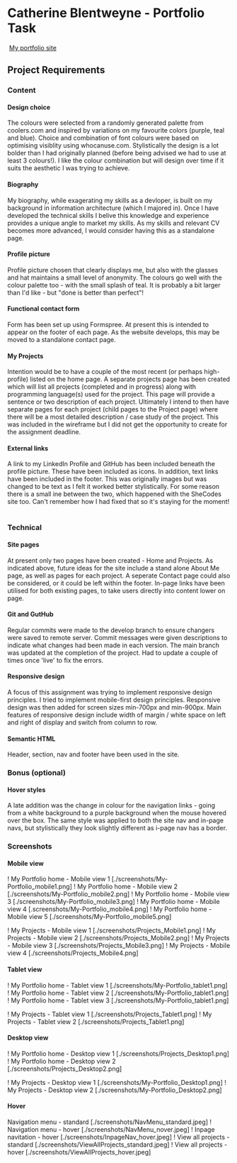 #  Catherine Blentweyne - Portfolio Task
​
[My portfolio site](https://cathodert.github.io)
​
## Project Requirements

### Content
#### Design choice
The colours were selected from a randomly generated palette from coolers.com and inspired by variations on my favourite colors (purple, teal and blue). Choice and combination of font colours were based on optimising visiblity using whocanuse.com. 
Stylistically the design is a lot bolder than I had originally planned (before being advised we had to use at least 3 colours!). I like the colour combination but will design over time if it suits the aesthetic I was trying to achieve.

#### Biography
My biography, while exagerating my skills as a devloper, is built on my background in information architecture (which I majored in). Once I have developed the technical skills I belive this knowledge and experience provides a unique angle to market my skills. 
As my skills and relevant CV becomes more advanced, I would consider having this as a standalone page.

#### Profile picture
Profile picture chosen that clearly displays me, but also with the glasses and hat maintains a small level of anonymity. The colours go well with the colour palette too - with the small splash of teal. It is probably a bit larger than I'd like - but "done is better than perfect"!

#### Functional contact form
Form has been set up using Formspree.
At present this is intended to appear on the footer of each page. As the website develops, this may be moved to a standalone contact page.

#### My Projects
Intention would be to have a couple of the most recent (or perhaps high-profile) listed on the home page. A separate projects page has been created which will list all projects (completed and in progress) along with programming language(s) used for the project. This page will provide a sentence or two description of each project. Ultimately I intend to then have separate pages for each project (child pages to the Project page) where there will be a most detailed description / case study of the project. This was included in the wireframe but I did not get the opportunity to create for the assignment deadline.

#### External links
A link to my LinkedIn Profile and GitHub has been included beneath the profile picture. These have been included as icons. In addition, text links have been included in the footer. This was originally images but was changed to be text as I felt it worked better stylistically.
For some reason there is a  small ine between the two, which happened with the SheCodes site too. Can't remember how I had fixed that so it's staying for the moment!
​
### Technical
#### Site pages
At present only two pages have been created - Home and Projects. As indicated above, future ideas for the site include a stand alone About Me page, as well as pages for each project. A seperate Contact page could also be considered, or it could be left within the footer.
In-page links have been utilised for both existing pages, to take users directly into content lower on page.

#### Git and GutHub
Regular commits were made to the develop branch to ensure changers were saved to remote server. Commit messages were given descriptions to indicate what changes had been made in each version.
The main branch was updated at the completion of the project. Had to update a couple of times once 'live' to fix the errors.

#### Responsive design
A focus of this assignment was trying to implement responsive design principles. I tried to implement mobile-first design principles. Responsive design was then added for screen sizes min-700px and min-900px. Main features of responsive design include width of margin / white space on left and right of display and switch from column to row.

#### Semantic HTML
Header, section, nav and footer have been used in the site. 

### Bonus (optional)
#### Hover styles
A late addition was the change in colour for the navigation links - going from a white background to a purple background when the mouse hovered over the box. The same style was applied to both the site nav and in-page navs, but stylistically they look slightly different as i-page nav has a border.
​
### Screenshots
#### Mobile view
! My Portfolio home - Mobile view 1 [./screenshots/My-Portfolio_mobile1.png]
! My Portfolio home - Mobile view 2 [./screenshots/My-Portfolio_mobile2.png]
! My Portfolio home - Mobile view 3 [./screenshots/My-Portfolio_mobile3.png]
! My Portfolio home - Mobile view 4 [.screenshots/My-Portfolio_mobile4.png]
! My Portfolio home - Mobile view 5 [./screenshots/My-Portfolio_mobile5.png]

! My Projects - Mobile view 1 [./screenshots/Projects_Mobile1.png]
! My Projects - Mobile view 2 [./screenshots/Projects_Mobile2.png]
! My Projects - Mobile view 3 [./screenshots/Projects_Mobile3.png]
! My Projects - Mobile view 4 [./screenshots/Projects_Mobile4.png]

#### Tablet view
! My Portfolio home - Tablet view 1 [./screenshots/My-Portfolio_tablet1.png]
! My Portfolio home - Tablet view 2 [./screenshots/My-Portfolio_tablet1.png]
! My Portfolio home - Tablet view 3 [./screenshots/My-Portfolio_tablet1.png]

! My Projects - Tablet view 1 [./screenshots/Projects_Tablet1.png]
! My Projects - Tablet view 2 [./screenshots/Projects_Tablet1.png]

#### Desktop view
! My Portfolio home - Desktop view 1 [./screenshots/Projects_Desktop1.png]
! My Portfolio home - Desktop view 2 [./screenshots/Projects_Desktop2.png]


! My Projects - Desktop view 1 [./screenshots/My-Portfolio_Desktop1.png]
! My Projects - Desktop view 2 [./screenshots/My-Portfolio_Desktop2.png]

#### Hover
Navigation menu - standard [./screenshots/NavMenu_standard.jpeg]
! Navigation menu - hover [./screenshots/NavMenu_nover.jpeg]
! Inpage navitation - hover [./screenshots/InpageNav_hover.jpeg]
! View all projects - standard [./screenshots/ViewAllProjects_standard.jpeg]
! View all projects - hover  [./screenshots/ViewAllProjects_hover.jpeg]


